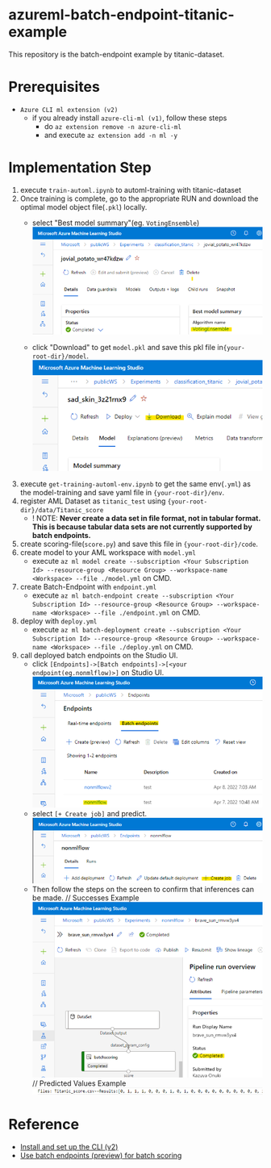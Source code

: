 # azureml-batch-endpoint-titanic-example
This repository is the batch-endpoint example by titanic-dataset.

# Prerequisites
- `Azure CLI ml extension (v2)`
    - if you already install `azure-cli-ml (v1)`, follow these steps
        - do `az extension remove -n azure-cli-ml`
        - and execute `az extension add -n ml -y`

# Implementation Step
1. execute `train-automl.ipynb` to automl-training with titanic-dataset
1. Once training is complete, go to the appropriate RUN and download the optimal model object file(`.pkl`) locally.
    - select "Best model summary"(eg. `VotingEnsemble`)
    ![bestmodel](./image/bestmodelsummary.png)
    
    - click "Download" to get `model.pkl` and save this pkl file in`{your-root-dir}/model`.
    ![getmodel](./image/getmodel.png)
1. execute `get-training-automl-env.ipynb` to get the same env(`.yml`) as the model-training and save yaml file in `{your-root-dir}/env`.
1. register AML Dataset as `titanic_test` using `{your-root-dir}/data/Titanic_score`
    - ! NOTE: __Never create a data set in file format, not in tabular format. This is because tabular data sets are not currently supported by batch endpoints.__ 
1. create scoring-file(`score.py`) and save this file in `{your-root-dir}/code`.
1. create model to your AML workspace with `model.yml`
    - execute `az ml model create --subscription <Your Subscription Id> --resource-group <Resource Group> --workspace-name <Workspace> --file ./model.yml` on CMD.
1. create Batch-Endpoint with `endpoint.yml`
    - execute `az ml batch-endpoint create --subscription <Your Subscription Id> --resource-group <Resource Group> --workspace-name <Workspace> --file ./endpoint.yml` on CMD.
1. deploy with `deploy.yml`
    - execute `az ml batch-deployment create --subscription <Your Subscription Id> --resource-group <Resource Group> --workspace-name <Workspace> --file ./deploy.yml` on CMD.
1. call deployed batch endpoints on the Studio UI.
    - click `[Endpoints]->[Batch endpoints]->[<your endpoint(eg.nonmlflow)>]` on Studio UI.
    ![batchendpoint](./image/batchendpoint.png)
    - select `[+ Create job]` and predict.
    ![createjob](./image/createjob.png)
    - Then follow the steps on the screen to confirm that inferences can be made.
    // Successes Example
    ![successexample](./image/successexample.png)
    // Predicted Values Example
    ![predictedvalue](./image/predict.png)

# Reference
- [Install and set up the CLI (v2)](https://docs.microsoft.com/en-us/azure/machine-learning/how-to-configure-cli?tabs=public)
- [Use batch endpoints (preview) for batch scoring](https://docs.microsoft.com/en-us/azure/machine-learning/how-to-use-batch-endpoint)